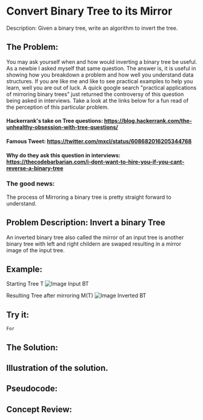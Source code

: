 # Convert Binary Tree to its Mirror
Description: 
Given a binary tree, write an algorithm to invert the tree.

## The Problem: 
You may ask yourself when and how would inverting a binary tree be useful. As a newbie I asked myself that same question. The answer is, it is useful in showing how you breakdown a problem and how well you understand data structures. If you are like me and like to see practical examples to help you learn, well you are out of luck. A quick google search "practical applications of mirroring binary trees” just returned the controversy of this question being asked in interviews. Take a look at the links below for a fun read of the perception of this particular problem.

#### Hackerrank's take on Tree questions: https://blog.hackerrank.com/the-unhealthy-obsession-with-tree-questions/
#### Famous Tweet: https://twitter.com/mxcl/status/608682016205344768
#### Why do they ask this question in interviews: https://thecodebarbarian.com/i-dont-want-to-hire-you-if-you-cant-reverse-a-binary-tree

### The good news: 
The process of Mirroring a binary tree is pretty straight forward to understand.

## Problem Description: Invert a binary Tree
An inverted binary tree also called the mirror of an input tree is another binary tree with left and right childern are swaped resulting in a mirror image of the input tree.

## Example:
Starting Tree T
![Image Input BT](https://raw.githubusercontent.com/mariellaPariente/InterviewQuestionGuide/master/Trees/Input%20tree%20BT.png)

Resulting Tree after mirroring M(T)
![Image Inverted BT](https://raw.githubusercontent.com/mariellaPariente/InterviewQuestionGuide/master/Trees/inverted%20BT.png)

## Try it:
    For 
## The Solution:
   
## Illustration of the solution.

## Pseudocode:

## Concept Review:

